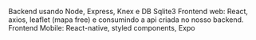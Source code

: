 Backend usando Node, Express, Knex e DB Sqlite3
Frontend web: React, axios, leaflet (mapa free) e consumindo a api criada no nosso backend.
Frontend Mobile: React-native, styled components, Expo

